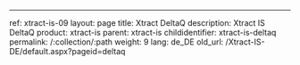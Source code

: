 ---
ref: xtract-is-09
layout: page
title: Xtract DeltaQ
description: Xtract IS DeltaQ
product: xtract-is
parent: xtract-is
childidentifier: xtract-is-deltaq
permalink: /:collection/:path
weight: 9
lang: de_DE
old_url: /Xtract-IS-DE/default.aspx?pageid=deltaq
